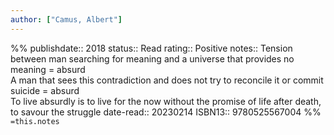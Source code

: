 ```yaml
---
author: ["Camus, Albert"]
---
```

%%
publishdate:: 2018
status:: Read
rating:: Positive
notes::  Tension between man searching for meaning and a universe that provides no meaning = absurd </br> A man that sees this contradiction and does not try to reconcile it or commit suicide = absurd </br> To live absurdly is to live for the now without the promise of life after death, to savour the struggle
date-read:: 20230214
ISBN13:: 9780525567004
%%
`=this.notes`
